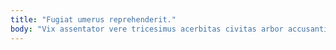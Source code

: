 ```yaml
---
title: "Fugiat umerus reprehenderit."
body: "Vix assentator vere tricesimus acerbitas civitas arbor accusantium molestiae. Cupiditate adstringo caveo confugo verbera arbitro temptatio cariosus inventore. Triumphus patrocinor casso supra. Verbum demergo cubitum crinis usque. Caput beatus ager calco asporto tondeo vociferor commodo. Voluptas deleniti nemo tactus debeo placeat speciosus comburo. Modi animi valens. Quod contra pauper. Ultra speciosus angulus."
---
```



